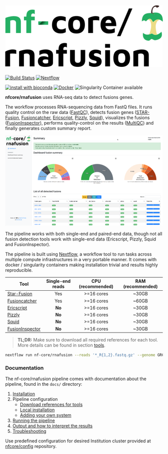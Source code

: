 # ![nf-core/rnafusion](https://raw.githubusercontent.com/nf-core/rnafusion/master/docs/images/rnafusion_logo.png)

[![Build Status](https://travis-ci.org/nf-core/rnafusion.svg?branch=master)](https://travis-ci.org/nf-core/rnafusion)
[![Nextflow](https://img.shields.io/badge/nextflow-%E2%89%A50.32.0-brightgreen.svg)](https://www.nextflow.io/)

[![install with bioconda](https://img.shields.io/badge/install%20with-bioconda-brightgreen.svg)](http://bioconda.github.io/)
[![Docker](https://img.shields.io/docker/automated/nfcore/rnafusion.svg)](https://hub.docker.com/r/nfcore/rnafusion)
![Singularity Container available](
https://img.shields.io/badge/singularity-available-7E4C74.svg)

**nfcore/rnafusion** uses RNA-seq data to detect fusions genes.

The workflow processes RNA-sequencing data from FastQ files. It runs quality control on the raw data ([FastQC](https://www.bioinformatics.babraham.ac.uk/projects/fastqc/)), detects fusion genes ([STAR-Fusion](https://github.com/STAR-Fusion/STAR-Fusion), [Fusioncatcher](https://github.com/ndaniel/fusioncatcher), [Ericscript](https://sites.google.com/site/bioericscript/), [Pizzly](https://github.com/pmelsted/pizzly), [Squid](https://github.com/Kingsford-Group/squid)), visualizes the fusions ([FusionInspector](https://github.com/FusionInspector/FusionInspector)), performs quality-control on the results ([MultiQC](http://multiqc.info)) and finally generates custom summary report.

![Final summary report](docs/images/example-summary-report.png)

The pipeline works with both single-end and paired-end data, though not all fusion detection tools work with single-end data (Ericscript, Pizzly, Squid and FusionInspector). 

The pipeline is built using [Nextflow](https://www.nextflow.io), a workflow tool to run tasks across multiple compute infrastructures in a very portable manner. It comes with docker / singularity containers making installation trivial and results highly reproducible.

| Tool            | Single-end reads | CPU (recommended) | RAM (recommended) |
| --------------- |:----------------:|:-----------------:|:-----------------:|
| [Star-Fusion](https://github.com/STAR-Fusion/STAR-Fusion/wiki) | Yes              | >=16 cores        | ~30GB             |
| [Fusioncatcher](https://github.com/ndaniel/fusioncatcher/blob/master/doc/manual.md) | Yes              | >=16 cores        | ~60GB             |
| [Ericscript](https://sites.google.com/site/bioericscript/getting-started) | **No**           | >=16 cores        | ~30GB             |
| [Pizzly](https://github.com/pmelsted/pizzly) | **No**           | >=16 cores        | ~30GB             |
| [Squid](https://github.com/Kingsford-Group/squid) | **No**           | >=16 cores        | ~30GB             |
| [FusionInspector](https://github.com/FusionInspector/FusionInspector/wiki) | **No**           | >=16 cores        | ~30GB             |


> **TL;DR:** Make sure to download all required references for each tool. More details can be found in section [tools](docs/tools.md).

```bash
nextflow run nf-core/rnafusion --reads '*_R{1,2}.fastq.gz' --genome GRCh38 -profile docker --star_fusion --fusioncatcher --ericscript --pizzly --squid --fusion_inspector
```

### Documentation

The nf-core/rnafusion pipeline comes with documentation about the pipeline, found in the `docs/` directory:

1. [Installation](docs/installation.md)
2. Pipeline configuration
    * [Download references for tools](docs/references.md)
    * [Local installation](docs/configuration/local.md)
    * [Adding your own system](docs/configuration/adding_your_own.md)
3. [Running the pipeline](docs/usage.md)
4. [Output and how to interpret the results](docs/output.md)
5. [Troubleshooting](docs/troubleshooting.md)

Use predefined configuration for desired Institution cluster provided at [nfcore/config](https://github.com/nf-core/configs) repository.
